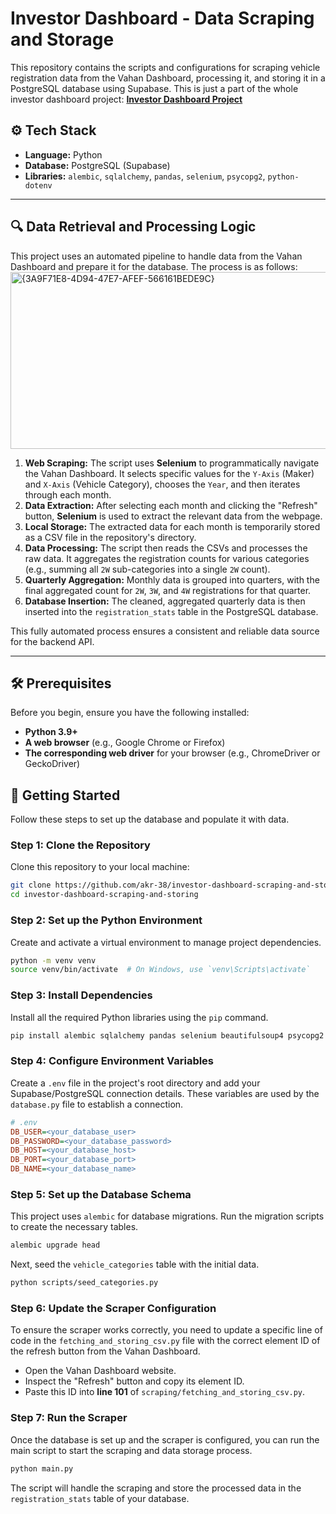 
# Investor Dashboard - Data Scraping and Storage

This repository contains the scripts and configurations for scraping vehicle registration data from the Vahan Dashboard, processing it, and storing it in a PostgreSQL database using Supabase.
This is just a part of the whole investor dashboard project: **[Investor Dashboard Project](https://github.com/akr-38/investors-dashboard-project/blob/main/README.md)**

## ⚙️ Tech Stack

  * **Language:** Python
  * **Database:** PostgreSQL (Supabase)
  * **Libraries:** `alembic`, `sqlalchemy`, `pandas`, `selenium`, `psycopg2`, `python-dotenv`

-----

## 🔍 Data Retrieval and Processing Logic

This project uses an automated pipeline to handle data from the Vahan Dashboard and prepare it for the database. The process is as follows:
<img width="923" height="283" alt="{3A9F71E8-4D94-47E7-AFEF-566161BEDE9C}" src="https://github.com/user-attachments/assets/ec919161-3ce9-4771-9174-0427d9426290" />

1.  **Web Scraping:** The script uses **Selenium** to programmatically navigate the Vahan Dashboard. It selects specific values for the `Y-Axis` (Maker) and `X-Axis` (Vehicle Category), chooses the `Year`, and then iterates through each month.
2.  **Data Extraction:** After selecting each month and clicking the "Refresh" button, **Selenium** is used to extract the relevant data from the webpage.
3.  **Local Storage:** The extracted data for each month is temporarily stored as a CSV file in the repository's directory.
4.  **Data Processing:** The script then reads the CSVs and processes the raw data. It aggregates the registration counts for various categories (e.g., summing all `2W` sub-categories into a single `2W` count).
5.  **Quarterly Aggregation:** Monthly data is grouped into quarters, with the final aggregated count for `2W`, `3W`, and `4W` registrations for that quarter.
6.  **Database Insertion:** The cleaned, aggregated quarterly data is then inserted into the `registration_stats` table in the PostgreSQL database.

This fully automated process ensures a consistent and reliable data source for the backend API.

-----

## 🛠️ Prerequisites

Before you begin, ensure you have the following installed:

  * **Python 3.9+**
  * **A web browser** (e.g., Google Chrome or Firefox)
  * **The corresponding web driver** for your browser (e.g., ChromeDriver or GeckoDriver)

## 🚀 Getting Started

Follow these steps to set up the database and populate it with data.

### Step 1: Clone the Repository

Clone this repository to your local machine:

```bash
git clone https://github.com/akr-38/investor-dashboard-scraping-and-storing.git
cd investor-dashboard-scraping-and-storing
```

### Step 2: Set up the Python Environment

Create and activate a virtual environment to manage project dependencies.

```bash
python -m venv venv
source venv/bin/activate  # On Windows, use `venv\Scripts\activate`
```

### Step 3: Install Dependencies

Install all the required Python libraries using the `pip` command.

```bash
pip install alembic sqlalchemy pandas selenium beautifulsoup4 psycopg2 python-dotenv
```

### Step 4: Configure Environment Variables

Create a `.env` file in the project's root directory and add your Supabase/PostgreSQL connection details. These variables are used by the `database.py` file to establish a connection.

```ini
# .env
DB_USER=<your_database_user>
DB_PASSWORD=<your_database_password>
DB_HOST=<your_database_host>
DB_PORT=<your_database_port>
DB_NAME=<your_database_name>
```

### Step 5: Set up the Database Schema

This project uses `alembic` for database migrations. Run the migration scripts to create the necessary tables.

```bash
alembic upgrade head
```

Next, seed the `vehicle_categories` table with the initial data.

```bash
python scripts/seed_categories.py
```

### Step 6: Update the Scraper Configuration

To ensure the scraper works correctly, you need to update a specific line of code in the `fetching_and_storing_csv.py` file with the correct element ID of the refresh button from the Vahan Dashboard.

  * Open the Vahan Dashboard website.
  * Inspect the "Refresh" button and copy its element ID.
  * Paste this ID into **line 101** of `scraping/fetching_and_storing_csv.py`.

### Step 7: Run the Scraper

Once the database is set up and the scraper is configured, you can run the main script to start the scraping and data storage process.

```bash
python main.py
```

The script will handle the scraping and store the processed data in the `registration_stats` table of your database.
